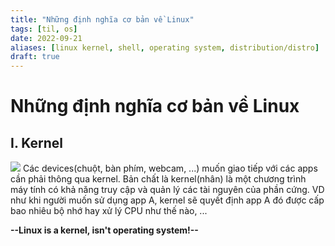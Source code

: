 ```yaml
---
title: "Những định nghĩa cơ bản về Linux"
tags: [til, os]
date: 2022-09-21
aliases: [linux kernel, shell, operating system, distribution/distro]
draft: true
---
```


# Những định nghĩa cơ bản về Linux
## I. Kernel
**![](https://lh5.googleusercontent.com/Fh80WJgXgR1y37Km5QsjAe3PayqvV9ill_T7AIbRlVR01xjDPYe_Fvmvv5LCbuMOTbij84W7RPqtdIB0AKrSP2nvwzQUc5haPUyKa2-buyYOtHQJk25sucaGDnA-zhQbqoJDLvCSsyiHftk6VcAX6XE5bbh0QuMLpPHxQZJbIr34V7Ugk8LOXOirKA)**
Các devices(chuột, bàn phím, webcam, ...) muốn giao tiếp với các apps cần phải thông qua kernel.
Bản chất là kernel(nhân) là một chương trình máy tính có khả năng truy cập và quản lý các tài nguyên của phần cứng. VD như khi người muốn sử dụng app A, kernel sẽ quyết định app A đó được cấp bao nhiêu bộ nhớ hay xử lý CPU như thế nào, ...

**--Linux is a kernel, isn't operating system!--**

